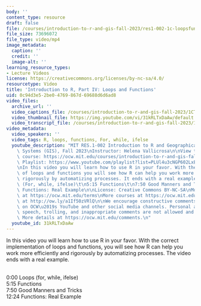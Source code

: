```yaml
---
body: ''
content_type: resource
draft: false
file: /courses/introduction-to-r-and-gis-fall-2023/res1-002-1c-loopsfunctions_360p_16_9.mp4
file_size: 73696072
file_type: video/mp4
image_metadata:
  caption: ''
  credit: ''
  image-alt: ''
learning_resource_types:
- Lecture Videos
license: https://creativecommons.org/licenses/by-nc-sa/4.0/
resourcetype: Video
title: 'Introduction to R, Part IV: Loops and Functions'
uid: 0c94d3e5-2be0-4769-867d-69688d6d6ad8
video_files:
  archive_url: ''
  video_captions_file: /courses/introduction-to-r-and-gis-fall-2023/1CTyQGG_S3L5EOA30I-X2Ek8VS8shgXq-_transcript.webvtt
  video_thumbnail_file: https://img.youtube.com/vi/31kRLTxDaAw/default.jpg
  video_transcript_file: /courses/introduction-to-r-and-gis-fall-2023/1CTyQGG_S3L5EOA30I-X2Ek8VS8shgXq-_transcript.pdf
video_metadata:
  video_speakers: ''
  video_tags: R, loops, functions, For, while, ifelse
  youtube_description: "MIT RES.1-002 Introduction to R and Geographical Information\
    \ Systems (GIS), Fall 2023\nInstructor: Helena Vallicrosa\n\nView the complete\
    \ course: https://ocw.mit.edu/courses/introduction-to-r-and-gis-fall-2023/\nYouTube\
    \ Playlist: https://www.youtube.com/playlist?list=PLUl4u3cNGP602LxEgWcCyo89B2Q-zg8gm\n\
    \nIn this video you will learn how to use R in your favor. With the correct implementation\
    \ of loops and functions you will see how R can help you work more efficient and\
    \ rigorously by automatizing processes. It ends with a real example.\n0:00 Loops\
    \ (For, while, ifelse)\t\n5:15 Functions\t\n7:50 Good Manners and Tricks\t\n12:24\
    \ Functions: Real Example\n\nLicense: Creative Commons BY-NC-SA\nMore information\
    \ at https://ocw.mit.edu/terms\nMore courses at https://ocw.mit.edu\nSupport OCW\
    \ at http://ow.ly/a1If50zVRlQ\n\nWe encourage constructive comments and discussion\
    \ on OCW\u2019s YouTube and other social media channels. Personal attacks, hate\
    \ speech, trolling, and inappropriate comments are not allowed and may be removed.\
    \ More details at https://ocw.mit.edu/comments.\n"
  youtube_id: 31kRLTxDaAw
---
```

In this video you will learn how to use R in your favor. With the correct implementation of loops and functions, you will see how R can help you work more efficiently and rigorously by automatizing processes. The video ends with a real example.   
 

0:00 Loops (for, while, ifelse)       
5:15 Functions    
7:50 Good Manners and Tricks     
12:24 Functions: Real Example